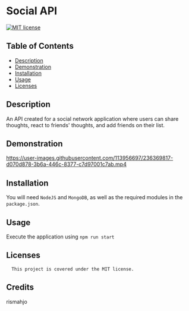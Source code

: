 # Social API

[![MIT license](https://img.shields.io/badge/License-MIT-blue.svg)](https://lbesson.mit-license.org/)

## Table of Contents

- [Description](#description)
- [Demonstration](#demonstration)
- [Installation](#installation)
- [Usage](#usage)
- [Licenses](#licenses)

## Description

An API created for a social network application where users can share thoughts, react to friends' thoughts, and add friends on their list.

## Demonstration


https://user-images.githubusercontent.com/113956697/236369817-d070d878-3b6a-446c-8377-c7d97001c7ab.mp4


## Installation

You will need `NodeJS` and `MongoDB`, as well as the required modules in the `package.json`.

## Usage

Execute the application using `npm run start`

## Licenses

      This project is covered under the MIT license.

## Credits

rismahjo
